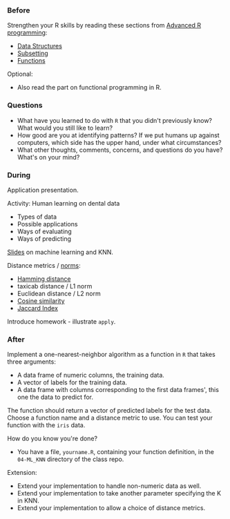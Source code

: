 ### Before

Strengthen your R skills by reading these sections from [Advanced R programming](http://adv-r.had.co.nz/):

 * [Data Structures](http://adv-r.had.co.nz/Data-structures.html)
 * [Subsetting](http://adv-r.had.co.nz/Subsetting.html)
 * [Functions](http://adv-r.had.co.nz/Functions.html)

Optional:

 * Also read the part on functional programming in R.


### Questions

 * What have you learned to do with `R` that you didn't previously know? What would you still like to learn?
 * How good are you at identifying patterns? If we put humans up against computers, which side has the upper hand, under what circumstances?
 * What other thoughts, comments, concerns, and questions do you have? What's on your mind?


### During

Application presentation.

Activity: Human learning on dental data
 * Types of data
 * Possible applications
 * Ways of evaluating
 * Ways of predicting

[Slides](slides.pdf) on machine learning and KNN.

Distance metrics / [norms](http://en.wikipedia.org/wiki/Norm_(mathematics)):
 * [Hamming distance](http://en.wikipedia.org/wiki/Hamming_distance)
 * taxicab distance / L1 norm
 * Euclidean distance / L2 norm
 * [Cosine similarity](http://en.wikipedia.org/wiki/Cosine_similarity)
 * [Jaccard Index](http://en.wikipedia.org/wiki/Jaccard_index)

Introduce homework - illustrate `apply`.


### After

Implement a one-nearest-neighbor algorithm as a function in `R` that takes three arguments:

 * A data frame of numeric columns, the training data.
 * A vector of labels for the training data.
 * A data frame with columns corresponding to the first data frames', this one the data to predict for.

The function should return a vector of predicted labels for the test data. Choose a function name and a distance metric to use. You can test your function with the `iris` data. 

How do you know you're done?

 * You have a file, `yourname.R`, containing your function definition, in the `04-ML_KNN` directory of the class repo.

Extension:
 * Extend your implementation to handle non-numeric data as well.
 * Extend your implementation to take another parameter specifying the K in KNN.
 * Extend your implementation to allow a choice of distance metrics.
